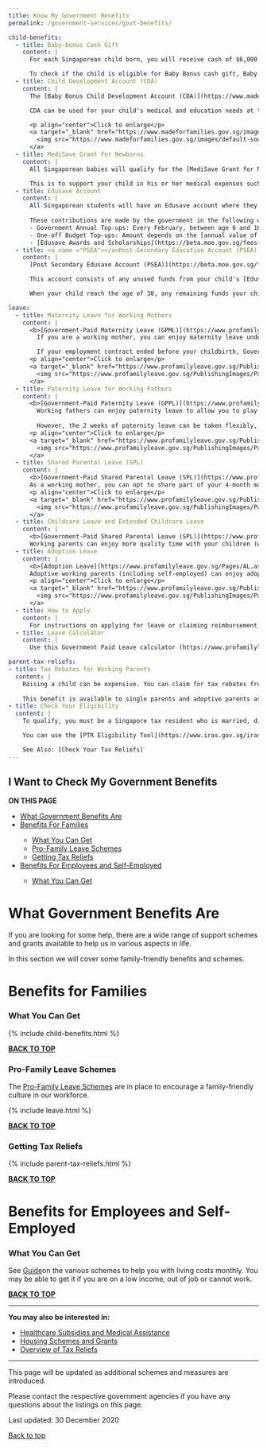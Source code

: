 ```yaml
---
title: Know My Government Benefits
permalink: /government-services/govt-benefits/

child-benefits:
  - title: Baby-bonus Cash Gift
    content: |
      For each Singaporean child born, you will receive cash of $6,000 for your 1st and 2nd child, and subsequently $8,000 for each of your 3rd and 4th child. This [cash gift](http://www.go.gov.sg/bbo) is disbursed over 4 installments in the first 18 months of the birth of your child.

      To check if the child is eligible for Baby Bonus cash gift, Baby Support Grant and/or CDA benefits, you can use this [Eligibility Checker Tool](https://www.babybonus.msf.gov.sg/parent-helper/).
  - title: Child Development Account (CDA)
    content: |
      The [Baby Bonus Child Development Account (CDA)](https://www.madeforfamilies.gov.sg/raising-families/baby-bonus) is a special savings account. Your child (as a Singapore Citizen) will receive $3,000 upon the opening of the CDA First Step with any of the three banks (DBS, OCBC or UOB). You can continue to save beyond this initial balance and enjoy dollar-for-dollar matching, up to the Government contribution cap in the CDA.

      CDA can be used for your child's medical and education needs at the [list of Approved Institutions](http://www.go.gov.sg/listofai). Any unused balances from this account will be transferred to your child’s [Post-Secondary Education Account](#PSEA) when your child turns 13. 

      <p align="center">Click to enlarge</p>
      <a target="_blank" href="https://www.madeforfamilies.gov.sg/images/default-source/raising-children/cda-table-test.jpg?sfvrsn=421fb19a_2">
        <img src="https://www.madeforfamilies.gov.sg/images/default-source/raising-children/cda-table-test.jpg?sfvrsn=421fb19a_2" alt="CDA" style="width:300px">
      </a>
  - title: MediSave Grant For Newborns
    content: |
      All Singaporean babies will qualify for the [MediSave Grant for Newborns](https://www.madeforfamilies.gov.sg/raising-families/medisave-grant-for-newborns) of $4,000. A CPF MediSave account will be opened for each newborn automatically, with the grant credited.

      This is to support your child in his or her medical expenses such as MediShield Life premiums, vaccinations, hospitalisation and approved outpatient treatments.
  - title: Edusave Account
    content: |
      All Singaporean students will have an Edusave account where they receive government top-ups for educational use (i.e not a bank account where you can contribute to) 
      
      These contributions are made by the government in the following ways:
      - Government Annual Top-ups: Every February, between age 6 and 16
      - One-off Budget Top-ups: Amount depends on the [annual value of your home](https://www.singaporebudget.gov.sg/docs/default-source/budget_2019/download/pdf/annexd4.pdf)
      - [Edusave Awards and Scholarships](https://beta.moe.gov.sg/fees-assistance-awards-scholarships/awards-scholarships/): Students who have made significant achievements in school academically and non-academically are awarded with Edusave top-ups to their accounts.
  - title: <a name ="PSEA"></a>Post-Secondary Education Account (PSEA)
    content: |
      [Post Secondary Edusave Account (PSEA)](https://beta.moe.gov.sg/fees-assistance-awards-scholarships/psea/) is an account that is set up for every Singaporean child when they turn 13.

      This account consists of any unused funds from your child's [Edusave](https://beta.moe.gov.sg/fees-assistance-awards-scholarships/edusave-contributions/) and CDA account. The PSEA balance earns an interest of 2.5% per annum.

      When your child reach the age of 30, any remaining funds your child have will be transferred to your CPF Ordinary Account (OA) which gives a higher interest rate of up to 3.5% and also can be used for his or her future needs (e.g. housing, education and healthcare).

leave:
  - title: Maternity Leave for Working Mothers
    content: |   
      <b>[Government-Paid Maternity Leave (GPML)](https://www.profamilyleave.gov.sg/Pages/GPML.aspx)</b>
        If you are a working mother, you can enjoy maternity leave under the GPML scheme. This will help provide sufficient time to recover from childbirth and care for newborns.

        If your employment contract ended before your childbirth, Government-Paid Maternity Benefit (GPMB)
      <p align="center">Click to enlarge</p>
      <a target="_blank" href="https://www.profamilyleave.gov.sg/PublishingImages/Pages/GPML/q.jpg">
        <img src="https://www.profamilyleave.gov.sg/PublishingImages/Pages/GPML/q.jpg" alt="Maternity Leave" style="width:300px">
      </a>
  - title: Paternity Leave for Working Fathers
    content: | 
      <b>[Government-Paid Paternity Leave (GPPL)](https://www.profamilyleave.gov.sg/Pages/GPPL.aspx)</b>
        Working fathers can enjoy paternity leave to allow you to play a more active role at home upon the arrival of your baby. By default, your paternity leave must be taken in one continuous block (including weekends and public holidays) within 16 weeks from your child's date of birth (inclusive of date of birth). 
        
        However, the 2 weeks of paternity leave can be taken flexibly, if there is mutual agreement between your employer and yourself.
      <p align="center">Click to enlarge</p>
      <a target="_blank" href="https://www.profamilyleave.gov.sg/PublishingImages/Pages/GPPL/w.jpg">
        <img src="https://www.profamilyleave.gov.sg/PublishingImages/Pages/GPPL/w.jpg" alt="Paternity Leave" style="width:300px">
      </a>
  - title: Shared Parental Leave (SPL)
    content: | 
      <b>[Government-Paid Shared Parental Leave (SPL)](https://www.profamilyleave.gov.sg/Pages/SPL.aspx)</b>
      As a working mother, you can opt to share part of your 4-month maternity leave or adoption leave with your husband under the SPL scheme.
      <p align="center">Click to enlarge</p>
      <a target="_blank" href="https://www.profamilyleave.gov.sg/PublishingImages/Pages/SPL/w.jpg">
        <img src="https://www.profamilyleave.gov.sg/PublishingImages/Pages/SPL/w.jpg" alt="Paternity Leave" style="width:300px">
      </a>
  - title: Childcare Leave and Extended Childcare Leave
    content: |
      <b>[Government-Paid Shared Parental Leave (SPL)](https://www.profamilyleave.gov.sg/Pages/GPCL.aspx)</b>
      Working parents can enjoy more quality time with your children (who are Singapore Citizens and aged below 7 years old) by using the child care leave under this scheme.
  - title: Adoption Leave
    content: |
      <b>[Adoption Leave](https://www.profamilyleave.gov.sg/Pages/AL.aspx)</b>
      Adoptive working parents (including self-employed) can enjoy adoption leave benefits as well. 
      <p align="center">Click to enlarge</p>
      <a target="_blank" href="https://www.profamilyleave.gov.sg/PublishingImages/Pages/AL/after1jul.png">
        <img src="https://www.profamilyleave.gov.sg/PublishingImages/Pages/AL/after1jul.png" alt="Paternity Leave" style="width:300px">
      </a>
  - title: How to Apply
    content: |
      For instructions on applying for leave or claiming reimbursement, you can use this [online demo](https://www.profamilyleave.gov.sg/Pages/Online-Demo.aspx) as a guide. 
  - title: Leave Calculator
    content: |
      Use this Government Paid Leave calculator (https://www.profamilyleave.gov.sg/Pages/Calculator.aspx) to calculate how much you can get.

parent-tax-reliefs:
- title: Tax Rebates for Working Parents
  content: |
    Raising a child can be expensive. You can claim for tax rebates from the government as working parents under the [Parenthood Tax Rebate (PTR)](hhttps://www.iras.gov.sg/IRASHome/Individuals/Locals/Working-Out-Your-Taxes/Deductions-for-Individuals/Parenthood-Tax-Rebate--PTR-/) and [Working Mother's Child Relief](https://www.iras.gov.sg/irashome/Individuals/Locals/Working-Out-Your-Taxes/Deductions-for-Individuals/Working-Mother-s-Child-Relief--WMCR-/). 
    
    This benefit is available to single parents and adoptive parents as well.
- title: Check Your Eligibility
  content: |
    To qualify, you must be a Singapore tax resident who is married, divorced or widowed in the Year of Tax Assessment.

    You can use the [PTR Eligibility Tool](https://www.iras.gov.sg/irashome/uploadedFiles/IRASHome/Individuals/PTR%20calculator.xls) to check what you can get.

    See Also: [Check Your Tax Reliefs]
---      
```


## <a name="top"></a>I Want to Check My Government Benefits


<div id="toc_container">
<p class="toc_title"><b>ON THIS PAGE</b></p>
<ul class="toc_list">
  <li><a href="#top">What Government Benefits Are</a></li>
<li><a href="#family">Benefits For Families</a></li>
  <ul>
    <li><a href="#calculate">What You Can Get</a></li>
    <li><a href="#leave">Pro-Family Leave Schemes</a></li>
    <li><a href="#tax-relief">Getting Tax Reliefs</a></li>
  </ul>
<li><a href="#financial-aid">Benefits For Employees and Self-Employed</a></li>
  <ul>
      <li><a href="#financial-aid">What You Can Get</a></li>
  </ul> 
</ul>
</div>

# <a name="schemes"></a>What Government Benefits Are

If you are looking for some help, there are a wide range of support schemes and grants available to help us in various aspects in life.

In this section we will cover some family-friendly benefits and schemes.

# <a name="schemes"></a>Benefits for Families

### <a name="cash"></a>What You Can Get

{% include child-benefits.html %}

[**BACK TO TOP**](#top)

### <a name="eligibility"></a>Pro-Family Leave Schemes

The [Pro-Family Leave Schemes](https://www.profamilyleave.gov.sg/Pages/About.aspx) are in place to encourage a family-friendly culture in our workforce.

{% include leave.html %}

[**BACK TO TOP**](#top)

### <a name="tax-relief"></a>Getting Tax Reliefs

{% include parent-tax-reliefs.html %}

[**BACK TO TOP**](#top)

# Benefits for Employees and Self-Employed

### <a name="financial-aid"></a>What You Can Get

See <a href="https://articles.life.gov.sg/financial-support-workers-self-employed/" target="_blank">Guide</a>on the various schemes to help you with living costs monthly. You may be able to get it if you are on a low income, out of job or cannot work. 

[**BACK TO TOP**](#top)

---------------------------------------
**You may also be interested in:**

- [Healthcare Subsidies and Medical Assistance](https://www.moh.gov.sg/cost-financing/healthcare-schemes-subsidies)
- [Housing Schemes and Grants](/government-services/buy-hdb/#finances)
- [Overview of Tax Reliefs](/government-services/tax-reliefs/)

  
---------------------------------------


This page will be updated as additional schemes and measures are introduced.

Please contact the respective government agencies if you have any questions about the listings on this page.  

Last updated: 30 December 2020
 
[Back to top](#top)



 
